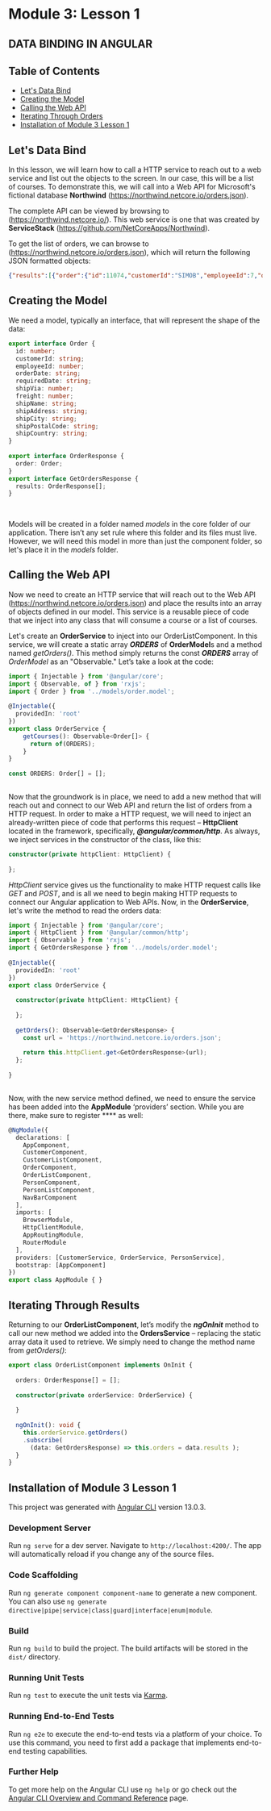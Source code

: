 # Module 3: Lesson 1
 
## DATA BINDING IN ANGULAR
 
## Table of Contents
 
- [Let's Data Bind](#lets-data-bind)
- [Creating the Model](#creating-the-model)
- [Calling the Web API](#calling-the-web-api)
- [Iterating Through Orders](#iterating-through-results)
- [Installation of Module 3 Lesson 1](#installation-of-module-3-lesson-1)
 
 
## Let's Data Bind
In this lesson, we will learn how to call a HTTP service to reach out to a web service and list out the objects to the screen. In our case, this will be a list of courses. To demonstrate this, we will call into a Web API for Microsoft's fictional database **Northwind** (https://northwind.netcore.io/orders.json).
 
The complete API can be viewed by browsing to (https://northwind.netcore.io/). This web service is one that was created by **ServiceStack** (https://github.com/NetCoreApps/Northwind).
 
To get the list of orders, we can browse to (https://northwind.netcore.io/orders.json), which will return the following JSON formatted objects:
 
```json
{"results":[{"order":{"id":11074,"customerId":"SIMOB","employeeId":7,"orderDate":"\/Date(894412800000-0000)\/","requiredDate":"\/Date(896832000000-0000)\/","shipVia":2,"freight":18.44,"shipName":"Simons bistro","shipAddress":"Vinbæltet 34","shipCity":"Kobenhavn","shipPostalCode":"1734","shipCountry":"Denmark"},"orderDetails":[{"orderId":11074,"productId":16,"unitPrice":17.45,"quantity":14,"discount":0.05}]},{"order":{"id":11075,"customerId":"RICSU","employeeId":8,"orderDate":"\/Date(894412800000-0000)\/","requiredDate":"\/Date(896832000000-0000)\/","shipVia":2,"freight":6.19,"shipName":"Richter Supermarkt","shipAddress":"Starenweg 5","shipCity":"Genève","shipPostalCode":"1204","shipCountry":"Switzerland"},"orderDetails":[{"orderId":11075,"productId":2,"unitPrice":19,"quantity":10,"discount":0.15}]}]}
```

## Creating the Model
We need a model, typically an interface, that will represent the shape of the data:
 
```TypeScript
export interface Order {
  id: number;
  customerId: string;
  employeeId: number;
  orderDate: string;
  requiredDate: string;
  shipVia: number;
  freight: number;
  shipName: string;
  shipAddress: string;
  shipCity: string;
  shipPostalCode: string;
  shipCountry: string;
}
 
export interface OrderResponse {
  order: Order;
}
export interface GetOrdersResponse {
  results: OrderResponse[];
}
 
 
```
 
Models will be created in a folder named _models_ in the core folder of our application. There isn’t any set rule where this folder and its files must live. However, we will need this model in more than just the component folder, so let's place it in the _models_ folder.
 
## Calling the Web API
 
Now we need to create an HTTP service that will reach out to the Web API (https://northwind.netcore.io/orders.json) and place the results into an array of objects defined in our model. This service is a reusable piece of code that we inject into any class that will consume a course or a list of courses.
 
Let's create an **OrderService** to inject into our OrderListComponent. In this service, we will create a static array ***ORDERS*** of **OrderModel**s and a method named _getOrders()_. This method simply returns the const ***ORDERS*** array of _OrderModel_ as an "Observable." Let’s take a look at the code:
 
```TypeScript
import { Injectable } from '@angular/core';
import { Observable, of } from 'rxjs';
import { Order } from '../models/order.model';
 
@Injectable({
  providedIn: 'root'
})
export class OrderService {
    getCourses(): Observable<Order[]> {
      return of(ORDERS);
    }
}
 
const ORDERS: Order[] = [];
 
```
Now that the groundwork is in place, we need to add a new method that will reach out and connect to our Web API and return the list of orders from a HTTP request. In order to make a HTTP request, we will need to inject an already-written piece of code that performs this request – **HttpClient** located in the framework, specifically, ***@angular/common/http***. As always, we inject services in the constructor of the class, like this:
 
```TypeScript
constructor(private httpClient: HttpClient) {
 
};
```
 
_HttpClient_ service gives us the functionality to make HTTP request calls like _GET_ and _POST_, and is all we need to begin making HTTP requests to connect our Angular application to Web APIs. Now, in the **OrderService**, let's write the method to read the orders data:
 
```TypeScript
import { Injectable } from '@angular/core';
import { HttpClient } from '@angular/common/http';
import { Observable } from 'rxjs';
import { GetOrdersResponse } from '../models/order.model';
 
@Injectable({
  providedIn: 'root'
})
export class OrderService {
 
  constructor(private httpClient: HttpClient) {
 
  };
 
  getOrders(): Observable<GetOrdersResponse> {
    const url = 'https://northwind.netcore.io/orders.json';
 
    return this.httpClient.get<GetOrdersResponse>(url);
  };
 
}
 
```
 
Now, with the new service method defined, we need to ensure the service has been added into the **AppModule** ‘providers’ section. While you are there, make sure to register **** as well:
 
```TypeScript
@NgModule({
  declarations: [
    AppComponent,
    CustomerComponent,
    CustomerListComponent,
    OrderComponent,
    OrderListComponent,
    PersonComponent,
    PersonListComponent,
    NavBarComponent
  ],
  imports: [
    BrowserModule,
    HttpClientModule,
    AppRoutingModule,
    RouterModule
  ],
  providers: [CustomerService, OrderService, PersonService],
  bootstrap: [AppComponent]
})
export class AppModule { }
```
 
## Iterating Through Results
 
Returning to our **OrderListComponent**, let’s modify the ***ngOnInit*** method to call our new method we added into the **OrdersService** – replacing the static array data it used to retrieve. We simply need to change the method name from _getOrders()_:
 
```TypeScript
export class OrderListComponent implements OnInit {
 
  orders: OrderResponse[] = [];
 
  constructor(private orderService: OrderService) {
   
  }
 
  ngOnInit(): void {
    this.orderService.getOrders()
    .subscribe(
      (data: GetOrdersResponse) => this.orders = data.results );
  }
}
```
 
## Installation of Module 3 Lesson 1
 
This project was generated with [Angular CLI](https://github.com/angular/angular-cli) version 13.0.3.
 
### Development Server
 
Run `ng serve` for a dev server. Navigate to `http://localhost:4200/`. The app will automatically reload if you change any of the source files.
 
### Code Scaffolding
 
Run `ng generate component component-name` to generate a new component. You can also use `ng generate directive|pipe|service|class|guard|interface|enum|module`.
 
### Build
 
Run `ng build` to build the project. The build artifacts will be stored in the `dist/` directory.
 
### Running Unit Tests
 
Run `ng test` to execute the unit tests via [Karma](https://karma-runner.github.io).
 
### Running End-to-End Tests
 
Run `ng e2e` to execute the end-to-end tests via a platform of your choice. To use this command, you need to first add a package that implements end-to-end testing capabilities.
 
### Further Help
 
To get more help on the Angular CLI use `ng help` or go check out the [Angular CLI Overview and Command Reference](https://angular.io/cli) page.
 
 
 
 
 
 

